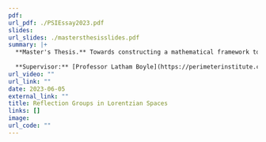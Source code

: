 ```yaml
---
pdf: 
url_pdf: ./PSIEssay2023.pdf
slides:
url_slides: ./mastersthesisslides.pdf
summary: |+
  **Master's Thesis.** Towards constructing a mathematical framework to generalise the use of reflection groups in classifying discrete symmetries of Lorentzian spaces. We present a generalisation of the notion of crystallographic symmetry, an important property in the classical study of lattices and reflection groups, and then demonstrate substantial differences between reflection groups in Euclidean spaces vs Lorentzian spaces. 
  
  **Supervisor:** [Professor Latham Boyle](https://perimeterinstitute.ca/people/latham-boyle).
url_video: ""
url_link: ""
date: 2023-06-05
external_link: ""
title: Reflection Groups in Lorentzian Spaces
links: []
image: 
url_code: ""
---
```


